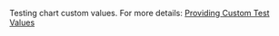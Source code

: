 Testing chart custom values. For more details:
[Providing Custom Test Values](https://github.com/helm/charts/blob/master/test/README.md#providing-custom-test-values)
